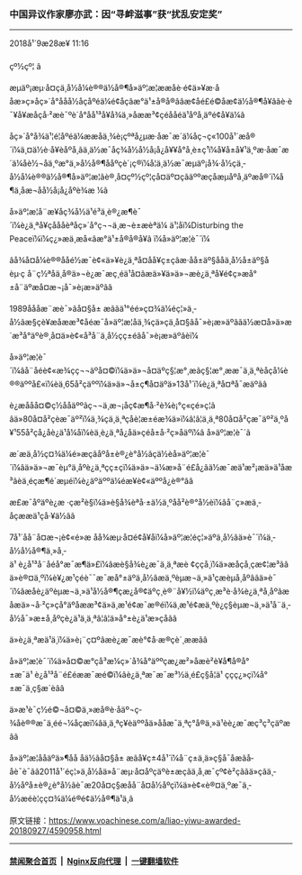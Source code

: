 ### 中国异议作家廖亦武：因“寻衅滋事”获“扰乱安定奖”
------------------------

<div class="published">
 <span class="date" title="ä¸­å½æ¶é´">
  <time datetime="2018-09-28T11:16:27+08:00">
   2018å¹´9æ28æ¥ 11:16
  </time>
 </span>
</div>
<br/>
<div class="wsw">
 <span class="dateline">
  çº½çº¦ â
 </span>
 <p>
  æµäº¡æµ·å¤çä¸­å½å¼è®®ä½å®¶å»äº¦æ­¦ææåè·é¢ä»¥æ·ååæ»ç»åç»´å°åå­å½åçåºéä¼é¢åçâæ°ä¹±å®å®ââæ¢åé£é©åæ¢ä½å®¶å¥âãè·è¯¥å¥æåçå·²æè¯ºè´å°åå¹³å¥å¾ä¸»åææ³¢çéå­åéä¹åºå¸­äºé¢å¥ä¼ã
 </p>
 <div class="wsw__embed">
 </div>
 <p>
  åç»´å°å¾ä¹¦é¦åºéä¼ææåä¸¾è¡çºªå¿µæ·åæ¯æ´ä¼åç¬ç«100å¹´æå®´ï¼ä¸¤ä½è·å¥èåºå¸­ãä¸ä½æ¯åç¾å½å½å¡å¿å¥¥å°å¸è±ç¹ï¼å¥å±å¥¹ä¸ºæ·åæ¯æ´ä¼åè½¬åä¸ºæ°ä¸»å½å®¶ååºçè´¡ç®ï¼å¦ä¸ä½æ¯æµäº¡å¾·å½çä¸­å½å¼è®®ä½å®¶å»äº¦æ­¦ãè®¸å¤çº½çº¦çå¤äº¤çãäººæçåæµåºå¸­äºæå®´ï¼å¶ä¸­åæ¬åå½å¡å¿åºè¾æ ¼ã
 </p>
 <p>
  å»äº¦æ­¦å¨æ¥åç¾å½ä¹é³ä¸è®¿æ¶è¯´ï¼è¿ä¸ªå¥çåå­åèªåç»´å°ç¬¬ä¸æ¬è±æèªä¼ ä¹¦åï¼Disturbing the Peaceï¼ï¼ç¿»æä¸­æå«âæ°ä¹±å®å®å¥â ï¼å»äº¦æ­¦è¯´ï¼
 </p>
 <p>
  âå¾å¤å¼è®®åå­é½æ¯è¢«ä»¥è¿ä¸ªå¤åå¥ç±çãæ·åå±äº§ååä¸­å½å±äº§åèµ·ç å¨ç½ªåä¸å®ä»¬è¿æ¯æç¸éä¹å¤ãæä»¥ä»ä»¬æè¿ä¸ªå¥é¢ç»æå°±å¨äºæå¤æ¬¡å¯»è¡æ»äºãâ
 </p>
 <p>
  1989å­ååæ¨æè¯»ãå¤§å± æããä¹°éé»ç¤¾ä¼éç¦»ä¸­å½ãæ§çè¥æåææ³¢åéæ¯å»äº¦æ­¦åä¸¾çä»çä¸å¤§âå¯»è¡æ»äºâãä½æ­¤å»ä»æ´æ³å°äºè®¸å¤ä»è¢«å³å¨ä¸­å½çç±éâå¯»è¡æ»äºâèï¼
 </p>
 <p>
  å»äº¦æ­¦è¯´ï¼âå¨åéè¢«æ¾çç¬¬äºå¤©ï¼ä»ä»¬å¤äºç§¦æ°¸æãç§¦æ°¸ææ¯ä¸ä¸ªèåçå¼è®®äººå£«ï¼èä¸65å²çäººï¼ä»ä»¬å±ç¶å¤äºä»13å¹´ï¼è¿ä¸ªå¤ªå¯æäºãâ
 </p>
 <p>
  è¿æå­åå¤©ç½ååäººãç¬¬ä¸æ¬¡åç¢æ¶å·²è¾è¡°ç«­çé»ç¦ã âä»80å¤å²çèæ¯äº²ï¼ä¸¾çä¸ä¸ªçå­è¦æ±éæ¾ä»ï¼â¦â¦ä¸ä¸ª80å¤å²çæ¯äº²ä¸ºå¥¹55å²çå¿å­è¿ä¹å¼åï¼èä¸è¿ä¸ªå¿å­ä»çéå±å·²ç»åäºï¼â å»äº¦æ­¦è¯´ã
 </p>
 <p>
  æ´æä¸­å½ç¤¾ä¼é»æçãåºå±è®¿è°å½ãçä½èå»äº¦æ­¦è¯´ï¼âä»ä»¬æ¯èµ°ä¸åºè¿ä¸ªçç±çï¼ä»ä»¬ä¼æ­»å¨é£å¿ãä½æ¯æä¹æ²¡æä»ä¹åæ³ãèä¸éçæ¶é´æµéï¼è¿äºäººä¼éæ­¥è¢«äººå¿è®°ãâ
 </p>
 <p>
  æ­£æ¯åºäºè¿æ ·çæ²è§ï¼ä»è§å¾èªå·±ä½ä¸ºåå²è®°å½èï¼âå¨ç»æä¸­åçææä¹çå·¥ä½âã
 </p>
 <p>
  7å¹´åå¨å¤æ¬¡è¢«é»æ åå¾æµ·å¤é¢å¥åï¼å»äº¦æ­¦éç¦»äºä¸­å½ãä»è¯´ï¼ä¸­å½å½å®¶ä¸»å¸­ä¹ è¿å¹³å¨åéå°æ¯æ¶ä»£ï¼âæè§å¾è¿æ¯ä¸ä¸ªæè ¢ççå¸ï¼ä»æåçå¸çæ¢¦æ³ãâä»è®¤ä¸ºï¼è¥¿æ¹çéè¯¯æ¯æå°±äºä¸­å½âæä¸ºèµæ¬ä¸»ä¹çæèµå¸åºâãä»è¯´ï¼âæåè¿äºèµæ¬ä¸»ä¹å½å®¶çæ¿å®¢äºç¸è®¨å¥½ï¼äºç¸æ³è·å¾è¿ä¸ªå¸åºãæåæä»¬å·²ç»çå°äºåææ³¢ä»ä¸æ¹é¢æ¯æ®éï¼ä¸æ¹é¢æä¸ºè¿ç§èµæ¬ä¸»ä¹å¨ä¸­å½å¯»æ±å¸åºçè¿ä¹ä¸ä¸ªâ¦â¦ä»å°±è¿ä¹æ­»çåãâ
 </p>
 <p>
  ä»è¿ä¸ªæä¹ä¸ï¼ä»è¡¨ç¤ºâæè¿æ¯æè°¢å·æ®çè´¸ææãâ
 </p>
 <p>
  å»äº¦æ­¦è¯´ï¼ä»å¤©æ°çå³æ¼ç»´å¾å°äººçæ¿æ²»åæè²è¥å¶å®å°±æ¯ä¹ è¿å¹³å¨é£éææ¯æé©ï¼âè¿ä¸ªæ¯æ¯æ³½ä¸é£ç§å­¦ä¹ ç­çç¿»çï¼å°±æ¯ä¸ç§æ´èãâ
 </p>
 <p>
  ä»æ¹è¯ç½é©¬å¤©ä¸»æå®è·åäº¬ç­¾åè®®æ¯ä¸é­é¬¼åçæï¼âä¸ä¸ªç¥èäººåä»ååæ¯ä¸ªç°å®ä¸»ä¹èè¿æ¯æç³ç³çäºæâã
 </p>
 <p>
  å»äº¦æ­¦å­åäºä»¶åå åä½ãå¤§å± æãå¥ç±4å¹´ï¼å¨ç±ä¸­ä»ç§å¯åæãå­åè¯è¯ãã2011å¹´éç¦»ä¸­å½åä»å¨æµ·å¤åºçäºè±æçãä¸å¸æ¯çº¢è²çããä»çãä¸­å½åºå±è®¿è°å½ãè¯æ20å¤ç§æå­å¨å¤å½åºçï¼ä»è¢«è®¤ä¸ºæ¯ä¸­å½æéè¦çç¤¾ä¼é®é¢ä½å®¶ä¹ä¸ã
 </p>
</div>

原文链接：https://www.voachinese.com/a/liao-yiwu-awarded-20180927/4590958.html


------------------------
#### [禁闻聚合首页](https://github.com/gfw-breaker/banned-news/blob/master/README.md) &nbsp;|&nbsp; [Nginx反向代理](https://github.com/gfw-breaker/open-proxy/blob/master/README.md) &nbsp;|&nbsp;  [一键翻墙软件](https://github.com/gfw-breaker/nogfw/blob/master/README.md)